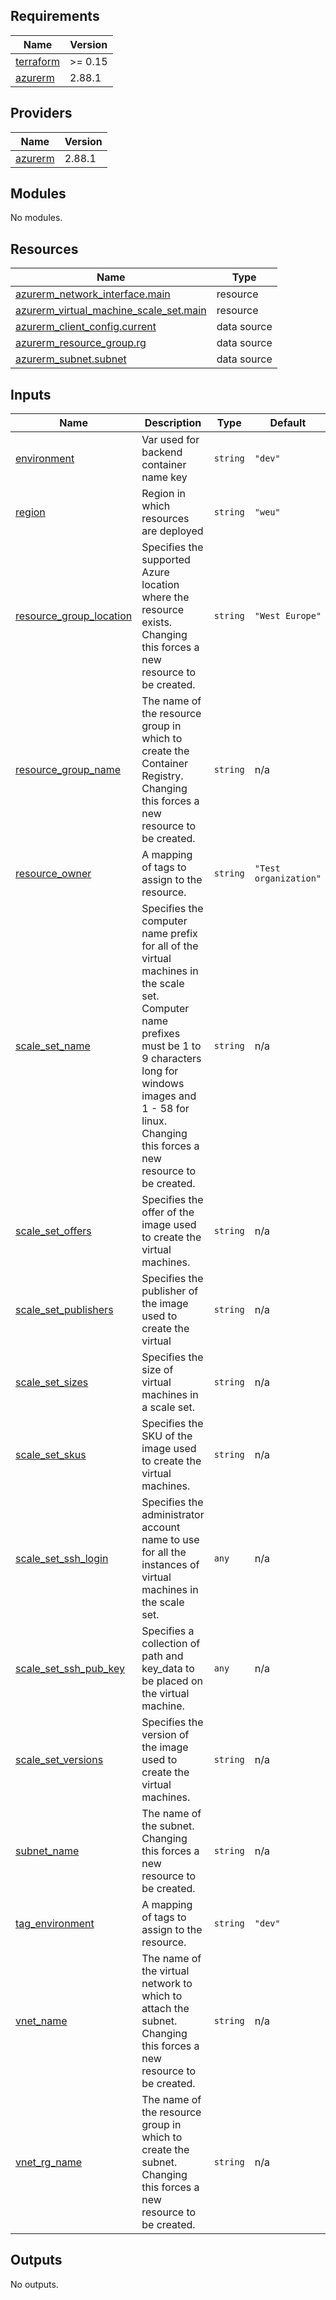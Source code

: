 <!-- BEGIN_TF_DOCS -->
## Requirements

| Name | Version |
|------|---------|
| <a name="requirement_terraform"></a> [terraform](#requirement\_terraform) | >= 0.15 |
| <a name="requirement_azurerm"></a> [azurerm](#requirement\_azurerm) | 2.88.1 |

## Providers

| Name | Version |
|------|---------|
| <a name="provider_azurerm"></a> [azurerm](#provider\_azurerm) | 2.88.1 |

## Modules

No modules.

## Resources

| Name | Type |
|------|------|
| [azurerm_network_interface.main](https://registry.terraform.io/providers/hashicorp/azurerm/2.88.1/docs/resources/network_interface) | resource |
| [azurerm_virtual_machine_scale_set.main](https://registry.terraform.io/providers/hashicorp/azurerm/2.88.1/docs/resources/virtual_machine_scale_set) | resource |
| [azurerm_client_config.current](https://registry.terraform.io/providers/hashicorp/azurerm/2.88.1/docs/data-sources/client_config) | data source |
| [azurerm_resource_group.rg](https://registry.terraform.io/providers/hashicorp/azurerm/2.88.1/docs/data-sources/resource_group) | data source |
| [azurerm_subnet.subnet](https://registry.terraform.io/providers/hashicorp/azurerm/2.88.1/docs/data-sources/subnet) | data source |

## Inputs

| Name | Description | Type | Default | Required |
|------|-------------|------|---------|:--------:|
| <a name="input_environment"></a> [environment](#input\_environment) | Var used for backend container name key | `string` | `"dev"` | no |
| <a name="input_region"></a> [region](#input\_region) | Region in which resources are deployed | `string` | `"weu"` | no |
| <a name="input_resource_group_location"></a> [resource\_group\_location](#input\_resource\_group\_location) | Specifies the supported Azure location where the resource exists. Changing this forces a new resource to be created. | `string` | `"West Europe"` | no |
| <a name="input_resource_group_name"></a> [resource\_group\_name](#input\_resource\_group\_name) | The name of the resource group in which to create the Container Registry. Changing this forces a new resource to be created. | `string` | n/a | yes |
| <a name="input_resource_owner"></a> [resource\_owner](#input\_resource\_owner) | A mapping of tags to assign to the resource. | `string` | `"Test organization"` | no |
| <a name="input_scale_set_name"></a> [scale\_set\_name](#input\_scale\_set\_name) | Specifies the computer name prefix for all of the virtual machines in the scale set. Computer name prefixes must be 1 to 9 characters long for windows images and 1 - 58 for linux. Changing this forces a new resource to be created. | `string` | n/a | yes |
| <a name="input_scale_set_offers"></a> [scale\_set\_offers](#input\_scale\_set\_offers) | Specifies the offer of the image used to create the virtual machines. | `string` | n/a | yes |
| <a name="input_scale_set_publishers"></a> [scale\_set\_publishers](#input\_scale\_set\_publishers) | Specifies the publisher of the image used to create the virtual | `string` | n/a | yes |
| <a name="input_scale_set_sizes"></a> [scale\_set\_sizes](#input\_scale\_set\_sizes) | Specifies the size of virtual machines in a scale set. | `string` | n/a | yes |
| <a name="input_scale_set_skus"></a> [scale\_set\_skus](#input\_scale\_set\_skus) | Specifies the SKU of the image used to create the virtual machines. | `string` | n/a | yes |
| <a name="input_scale_set_ssh_login"></a> [scale\_set\_ssh\_login](#input\_scale\_set\_ssh\_login) | Specifies the administrator account name to use for all the instances of virtual machines in the scale set. | `any` | n/a | yes |
| <a name="input_scale_set_ssh_pub_key"></a> [scale\_set\_ssh\_pub\_key](#input\_scale\_set\_ssh\_pub\_key) | Specifies a collection of path and key\_data to be placed on the virtual machine. | `any` | n/a | yes |
| <a name="input_scale_set_versions"></a> [scale\_set\_versions](#input\_scale\_set\_versions) | Specifies the version of the image used to create the virtual machines. | `string` | n/a | yes |
| <a name="input_subnet_name"></a> [subnet\_name](#input\_subnet\_name) | The name of the subnet. Changing this forces a new resource to be created. | `string` | n/a | yes |
| <a name="input_tag_environment"></a> [tag\_environment](#input\_tag\_environment) | A mapping of tags to assign to the resource. | `string` | `"dev"` | no |
| <a name="input_vnet_name"></a> [vnet\_name](#input\_vnet\_name) | The name of the virtual network to which to attach the subnet. Changing this forces a new resource to be created. | `string` | n/a | yes |
| <a name="input_vnet_rg_name"></a> [vnet\_rg\_name](#input\_vnet\_rg\_name) | The name of the resource group in which to create the subnet. Changing this forces a new resource to be created. | `string` | n/a | yes |

## Outputs

No outputs.
<!-- END_TF_DOCS -->